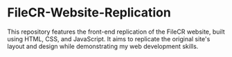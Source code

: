 # FileCR-Website-Replication
This repository features the front-end replication of the FileCR website, built using HTML, CSS, and JavaScript. It aims to replicate the original site's layout and design while demonstrating my web development skills.
